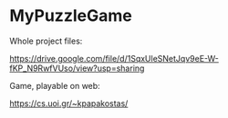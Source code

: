 # MyPuzzleGame

Whole project files:

https://drive.google.com/file/d/1SqxUleSNetJqv9eE-W-fKP_N9RwfVUso/view?usp=sharing

Game, playable on web:

https://cs.uoi.gr/~kpapakostas/
